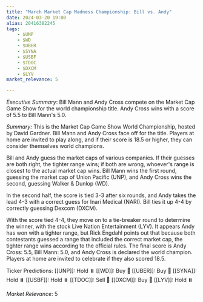```yaml
---
title: "March Market Cap Madness Championship: Bill vs. Andy"
date: 2024-03-20 19:00
alias: 20416382245
tags:
    - $UNP
    - $WD
    - $UBER
    - $SYNA
    - $USBF
    - $TDOC
    - $DXCM
    - $LYV
market_relevance: 5

---
```

*Executive Summary*: Bill Mann and Andy Cross compete on the Market Cap Game Show for the world championship title.  Andy Cross wins with a score of 5.5 to Bill Mann's 5.0.


*Summary:*
This is the Market Cap Game Show World Championship, hosted by David Gardner.  Bill Mann and Andy Cross face off for the title. Players at home are invited to play along, and if their score is 18.5 or higher, they can consider themselves world champions. 

Bill and Andy guess the market caps of various companies.  If their guesses are both right, the tighter range wins; if both are wrong, whoever's range is closest to the actual market cap wins.  Bill Mann wins the first round, guessing the market cap of Union Pacific (UNP), and Andy Cross wins the second, guessing Walker & Dunlop (WD). 

In the second half, the score is tied 3-3 after six rounds, and Andy takes the lead 4-3 with a correct guess for Inari Medical (NARI). Bill ties it up 4-4 by correctly guessing Dexcom (DXCM).  

With the score tied 4-4, they move on to a tie-breaker round to determine the winner, with the stock Live Nation Entertainment (LYV). It appears Andy has won with a tighter range, but Rick Engdahl points out that because both contestants guessed a range that included the correct market cap, the tighter range wins according to the official rules.  The final score is Andy Cross: 5.5, Bill Mann: 5.0, and Andy Cross is declared the world champion.  Players at home are invited to celebrate if they also scored 18.5.  

Ticker Predictions:
[[UNP]]: Hold ⏸️
[[WD]]: Buy 🔺
[[UBER]]: Buy 🔺
[[SYNA]]: Hold ⏸️
[[USBF]]: Hold ⏸️
[[TDOC]]: Sell 🔻
[[DXCM]]: Buy 🔺
[[LYV]]: Hold ⏸️


*Market Relevance*: 5
  